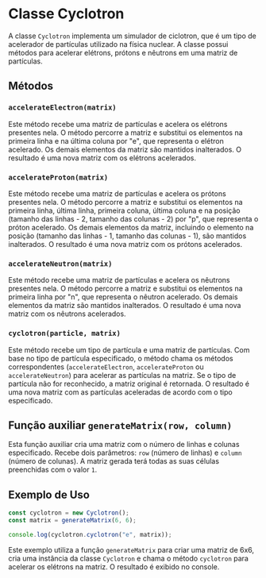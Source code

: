 # Classe Cyclotron

A classe `Cyclotron` implementa um simulador de ciclotron, que é um tipo de acelerador de partículas utilizado na física nuclear. A classe possui métodos para acelerar elétrons, prótons e nêutrons em uma matriz de partículas.

## Métodos

### `accelerateElectron(matrix)`

Este método recebe uma matriz de partículas e acelera os elétrons presentes nela. O método percorre a matriz e substitui os elementos na primeira linha e na última coluna por "e", que representa o elétron acelerado. Os demais elementos da matriz são mantidos inalterados. O resultado é uma nova matriz com os elétrons acelerados.

### `accelerateProton(matrix)`

Este método recebe uma matriz de partículas e acelera os prótons presentes nela. O método percorre a matriz e substitui os elementos na primeira linha, última linha, primeira coluna, última coluna e na posição (tamanho das linhas - 2, tamanho das colunas - 2) por "p", que representa o próton acelerado. Os demais elementos da matriz, incluindo o elemento na posição (tamanho das linhas - 1, tamanho das colunas - 1), são mantidos inalterados. O resultado é uma nova matriz com os prótons acelerados.

### `accelerateNeutron(matrix)`

Este método recebe uma matriz de partículas e acelera os nêutrons presentes nela. O método percorre a matriz e substitui os elementos na primeira linha por "n", que representa o nêutron acelerado. Os demais elementos da matriz são mantidos inalterados. O resultado é uma nova matriz com os nêutrons acelerados.

### `cyclotron(particle, matrix)`

Este método recebe um tipo de partícula e uma matriz de partículas. Com base no tipo de partícula especificado, o método chama os métodos correspondentes (`accelerateElectron`, `accelerateProton` ou `accelerateNeutron`) para acelerar as partículas na matriz. Se o tipo de partícula não for reconhecido, a matriz original é retornada. O resultado é uma nova matriz com as partículas aceleradas de acordo com o tipo especificado.

## Função auxiliar `generateMatrix(row, column)`

Esta função auxiliar cria uma matriz com o número de linhas e colunas especificado. Recebe dois parâmetros: `row` (número de linhas) e `column` (número de colunas). A matriz gerada terá todas as suas células preenchidas com o valor `1`.

## Exemplo de Uso

```javascript
const cyclotron = new Cyclotron();
const matrix = generateMatrix(6, 6);

console.log(cyclotron.cyclotron("e", matrix));
```

Este exemplo utiliza a função `generateMatrix` para criar uma matriz de 6x6, cria uma instância da classe `Cyclotron` e chama o método `cyclotron` para acelerar os elétrons na matriz. O resultado é exibido no console.
